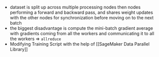 - dataset is split up across multiple processing nodes then nodes performing a forward and backward pass, and shares weight updates with the other nodes for synchronization before moving on to the next batch
- the biggest disadvantage is compute the mini-batch gradient average with gradients coming from all the workers and communicating it to all the workers => `allreduce`
- Modifying Training Script with the help of [[SageMaker Data Parallel Library]]